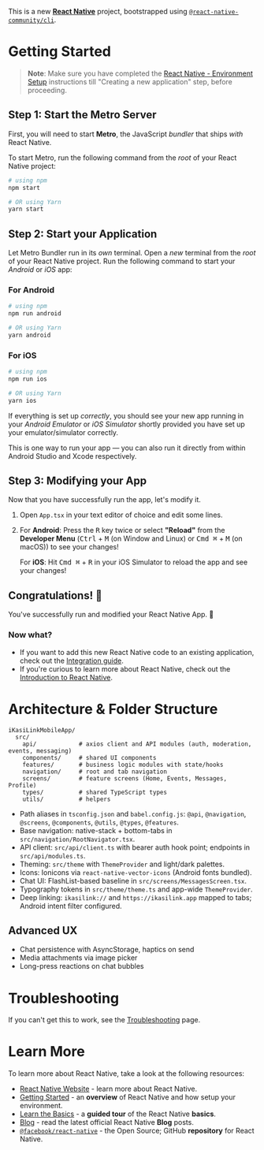 This is a new [**React Native**](https://reactnative.dev) project, bootstrapped using [`@react-native-community/cli`](https://github.com/react-native-community/cli).

# Getting Started

>**Note**: Make sure you have completed the [React Native - Environment Setup](https://reactnative.dev/docs/environment-setup) instructions till "Creating a new application" step, before proceeding.

## Step 1: Start the Metro Server

First, you will need to start **Metro**, the JavaScript _bundler_ that ships _with_ React Native.

To start Metro, run the following command from the _root_ of your React Native project:

```bash
# using npm
npm start

# OR using Yarn
yarn start
```

## Step 2: Start your Application

Let Metro Bundler run in its _own_ terminal. Open a _new_ terminal from the _root_ of your React Native project. Run the following command to start your _Android_ or _iOS_ app:

### For Android

```bash
# using npm
npm run android

# OR using Yarn
yarn android
```

### For iOS

```bash
# using npm
npm run ios

# OR using Yarn
yarn ios
```

If everything is set up _correctly_, you should see your new app running in your _Android Emulator_ or _iOS Simulator_ shortly provided you have set up your emulator/simulator correctly.

This is one way to run your app — you can also run it directly from within Android Studio and Xcode respectively.

## Step 3: Modifying your App

Now that you have successfully run the app, let's modify it.

1. Open `App.tsx` in your text editor of choice and edit some lines.
2. For **Android**: Press the <kbd>R</kbd> key twice or select **"Reload"** from the **Developer Menu** (<kbd>Ctrl</kbd> + <kbd>M</kbd> (on Window and Linux) or <kbd>Cmd ⌘</kbd> + <kbd>M</kbd> (on macOS)) to see your changes!

   For **iOS**: Hit <kbd>Cmd ⌘</kbd> + <kbd>R</kbd> in your iOS Simulator to reload the app and see your changes!

## Congratulations! :tada:

You've successfully run and modified your React Native App. :partying_face:

### Now what?

- If you want to add this new React Native code to an existing application, check out the [Integration guide](https://reactnative.dev/docs/integration-with-existing-apps).
- If you're curious to learn more about React Native, check out the [Introduction to React Native](https://reactnative.dev/docs/getting-started).

# Architecture & Folder Structure

```
iKasiLinkMobileApp/
  src/
    api/            # axios client and API modules (auth, moderation, events, messaging)
    components/     # shared UI components
    features/       # business logic modules with state/hooks
    navigation/     # root and tab navigation
    screens/        # feature screens (Home, Events, Messages, Profile)
    types/          # shared TypeScript types
    utils/          # helpers
```

- Path aliases in `tsconfig.json` and `babel.config.js`: `@api`, `@navigation`, `@screens`, `@components`, `@utils`, `@types`, `@features`.
- Base navigation: native-stack + bottom-tabs in `src/navigation/RootNavigator.tsx`.
- API client: `src/api/client.ts` with bearer auth hook point; endpoints in `src/api/modules.ts`.
 - Theming: `src/theme` with `ThemeProvider` and light/dark palettes.
 - Icons: Ionicons via `react-native-vector-icons` (Android fonts bundled).
 - Chat UI: FlashList-based baseline in `src/screens/MessagesScreen.tsx`.
 - Typography tokens in `src/theme/theme.ts` and app-wide `ThemeProvider`.
 - Deep linking: `ikasilink://` and `https://ikasilink.app` mapped to tabs; Android intent filter configured.

## Advanced UX
- Chat persistence with AsyncStorage, haptics on send
- Media attachments via image picker
- Long-press reactions on chat bubbles

# Troubleshooting

If you can't get this to work, see the [Troubleshooting](https://reactnative.dev/docs/troubleshooting) page.

# Learn More

To learn more about React Native, take a look at the following resources:

- [React Native Website](https://reactnative.dev) - learn more about React Native.
- [Getting Started](https://reactnative.dev/docs/environment-setup) - an **overview** of React Native and how setup your environment.
- [Learn the Basics](https://reactnative.dev/docs/getting-started) - a **guided tour** of the React Native **basics**.
- [Blog](https://reactnative.dev/blog) - read the latest official React Native **Blog** posts.
- [`@facebook/react-native`](https://github.com/facebook/react-native) - the Open Source; GitHub **repository** for React Native.
